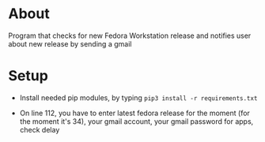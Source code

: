 # About
Program that checks for new Fedora Workstation release and notifies user about new release by sending a gmail

# Setup
* Install needed pip modules, by typing ```pip3 install -r requirements.txt``` 

* On line 112, you have to enter latest fedora release for the moment (for the moment it's 34), your gmail account, your gmail password for apps, check delay

